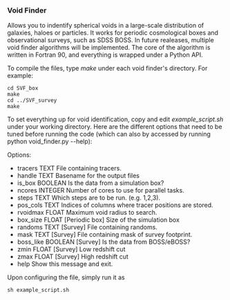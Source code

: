 ### Void Finder ###

Allows you to indentify spherical voids in a large-scale distribution
of galaxies, haloes or particles. It works for periodic cosmological boxes and
observational surveys, such as SDSS BOSS. In future realeases, multiple void 
finder algorithms will be implemented. The core of the algorithm is written
in Fortran 90, and everything is wrapped under a Python API.

To compile the files, type *make* under each void finder's directory. For example:

```
cd SVF_box
make
cd ../SVF_survey
make
```


To set everything up for void identification, copy and edit *example_script.sh*
under your working directory. Here are the different options that need to be 
tuned before running the code (which can also by accessed by running python
void_finder.py --help):

Options:
* tracers TEXT       File containing tracers.
* handle TEXT        Basename for the output files
* is_box BOOLEAN     Is the data from a simulation box?
* ncores INTEGER     Number of cores to use for parallel tasks.
* steps TEXT         Which steps are to be run. (e.g. 1,2,3).
* pos_cols TEXT      Indices of columns where tracer positions are stored.
* rvoidmax FLOAT     Maximum void radius to search.
* box_size FLOAT     [Periodic box] Size of the simulation box
* randoms TEXT       [Survey] File containing randoms.
* mask TEXT          [Survey] File containing mask of survey footprint.
* boss_like BOOLEAN  [Survey] Is the data from BOSS/eBOSS?
* zmin FLOAT         [Survey] Low redshift cut
* zmax FLOAT         [Survey] High redshift cut
* help               Show this message and exit.

Upon configuring the file, simply run it as

```
sh example_script.sh
```
